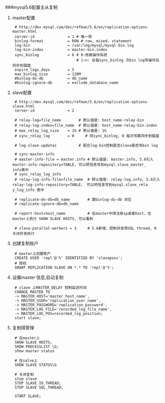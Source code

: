 ###mysql5.6配置主从复制

1. master配置
        
        # http://dev.mysql.com/doc/refman/5.6/en/replication-options-master.html
        server-id               = 1 # 唯一得
        binlog-format           = ROW # row, mixed, statement
        log-bin                 = /var/log/mysql/mysql-bin.log
        log-bin-index           = master-bin.index
        sync_binlog             = 0 # 0:依赖操作系统
                                    # 1~n: 在每sync_binlog 次bin log写操作后同步到磁盘
        expire_logs_days        = 5
        max_binlog_size         = 128M
        #binlog-do-db           = db_name 
        #binlog-ignore-db       = exclude_database_name
         
2. slave配置

        # http://dev.mysql.com/doc/refman/5.6/en/replication-options-slave.html
        server-id               = 2
        
        # relay-log=file_name        # 默认值是: host_name-relay-bin
        # relay-log-index=file_name  # 默认值是: host_name-relay-bin.index
        # max_relay_log_size    = 1G # 默认值是: 1G
        # sync_relay_log        = 0     # 同sync_binlog, 0 每次写都同步到磁盘

        # log-slave-updates          # 配合log-bin控制是否slave是否写bin log

        # sync-master-info  
        # master-info-file = master.info # 默认值是: master.info, 5.6引入master-info-repository=TABLE, 可以把信息写到mysql.slave_master_    info表中
        # sync_relay_log_info 
        # relay-log-info-file=file_name  # 默认值是: relay-log.info, 5.6引入relay-log-info-repository=TABLE， 可以吧信息写到mysql.slave_rela    y_log_info 表中

        # replicate-do-db=db_name        # 跟binlog-do-db 对应
        # replicate-ignore-db=db_name  

        # report-host=host_name          # 在master中得注册ip或者host，在master上执行 SHOW SLAVE HOSTS, 可以看到

        # slave-parallel-workers = 3     # 5.6新增，控制并发得SQL thread, 0 关闭并发执行

3. 创建复制账户
       
        # master上创建账户
        CREATE USER 'repl'@'%' IDENTIFIED BY 'slavepass';
        # 授权
        GRANT REPLICATION SLAVE ON *.* TO 'repl'@'%';
        

4. 设置master 信息,启动复制

        # slave 上MASTER_DELAY 控制延迟时间
        CHANGE MASTER TO
        -> MASTER_HOST='master_host_name',
        -> MASTER_USER='replication_user_name',
        -> MASTER_PASSWORD='replication_password',
        -> MASTER_LOG_FILE='recorded_log_file_name',
        -> MASTER_LOG_POS=recorded_log_position;
        start slave;

7. 复制得管理

        # 在master上
        SHOW SLAVE HOSTS;
        SHOW PROCESSLIST \G;
        show master status

        # 在salve上 
        SHOW SLAVE STATUS\G

        # 关闭复制
        stop slave
        STOP SLAVE IO_THREAD;
        STOP SLAVE SQL_THREAD;

        START SLAVE;
